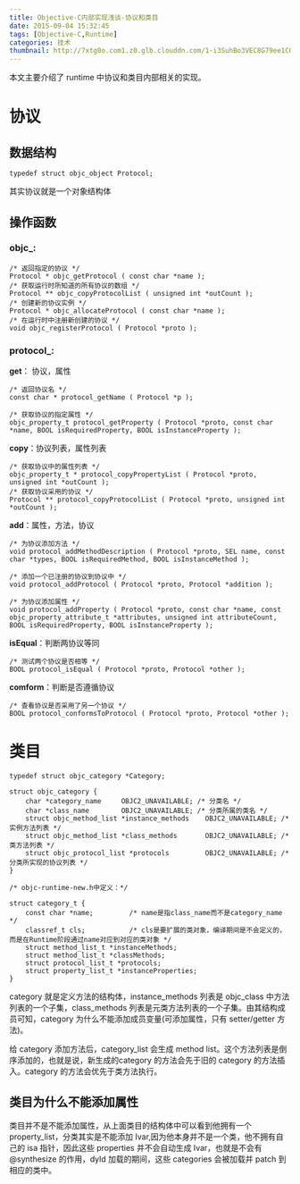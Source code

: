 ```yaml
---
title: Objective-C内部实现浅谈-协议和类目
date: 2015-09-04 15:32:45
tags: [Objective-C,Runtime]
categories: 技术
thumbnail: http://7xtg0o.com1.z0.glb.clouddn.com/1-i3SuhBo3VEC8G79ee1CQ5w.jpeg
---
```

本文主要介绍了 runtime 中协议和类目内部相关的实现。

<!--more-->

# 协议
## 数据结构
``` objc
typedef struct objc_object Protocol;
```
其实协议就是一个对象结构体
## 操作函数
### **objc_**:
``` objc
/* 返回指定的协议 */
Protocol * objc_getProtocol ( const char *name );
/* 获取运行时所知道的所有协议的数组 */
Protocol ** objc_copyProtocolList ( unsigned int *outCount );
/* 创建新的协议实例 */
Protocol * objc_allocateProtocol ( const char *name );
/* 在运行时中注册新创建的协议 */
void objc_registerProtocol ( Protocol *proto );
```
### **protocol_**:
**get**： 协议，属性
``` objc
/* 返回协议名 */
const char * protocol_getName ( Protocol *p );

/* 获取协议的指定属性 */
objc_property_t protocol_getProperty ( Protocol *proto, const char *name, BOOL isRequiredProperty, BOOL isInstanceProperty );
```
**copy**：协议列表，属性列表
``` objc
/* 获取协议中的属性列表 */
objc_property_t * protocol_copyPropertyList ( Protocol *proto, unsigned int *outCount );
/* 获取协议采用的协议 */
Protocol ** protocol_copyProtocolList ( Protocol *proto, unsigned int *outCount );
```
**add**：属性，方法，协议
``` objc
/* 为协议添加方法 */
void protocol_addMethodDescription ( Protocol *proto, SEL name, const char *types, BOOL isRequiredMethod, BOOL isInstanceMethod );

/* 添加一个已注册的协议到协议中 */
void protocol_addProtocol ( Protocol *proto, Protocol *addition );

/* 为协议添加属性 */
void protocol_addProperty ( Protocol *proto, const char *name, const objc_property_attribute_t *attributes, unsigned int attributeCount, BOOL isRequiredProperty, BOOL isInstanceProperty );
```
**isEqual**：判断两协议等同
``` objc
/* 测试两个协议是否相等 */
BOOL protocol_isEqual ( Protocol *proto, Protocol *other );
```
**comform**：判断是否遵循协议
``` objc
/* 查看协议是否采用了另一个协议 */
BOOL protocol_conformsToProtocol ( Protocol *proto, Protocol *other );
```
# 类目
``` objc
typedef struct objc_category *Category;

struct objc_category {
    char *category_name     OBJC2_UNAVAILABLE; /* 分类名 */
    char *class_name        OBJC2_UNAVAILABLE; /* 分类所属的类名 */
    struct objc_method_list *instance_methods    OBJC2_UNAVAILABLE; /* 实例方法列表 */
    struct objc_method_list *class_methods       OBJC2_UNAVAILABLE; /* 类方法列表 */
    struct objc_protocol_list *protocols         OBJC2_UNAVAILABLE; /* 分类所实现的协议列表 */
}  

/* objc-runtime-new.h中定义：*/

struct category_t {
    const char *name;         /* name是指class_name而不是category_name */
    classref_t cls;           /* cls是要扩展的类对象，编译期间是不会定义的，而是在Runtime阶段通过name对应到对应的类对象 */
    struct method_list_t *instanceMethods;       
    struct method_list_t *classMethods;
    struct protocol_list_t *protocols;
    struct property_list_t *instanceProperties;  
}
```
category 就是定义方法的结构体，instance_methods 列表是 objc_class 中方法列表的一个子集，class_methods 列表是元类方法列表的一个子集。由其结构成员可知，category 为什么不能添加成员变量(可添加属性，只有 setter/getter 方法)。

给 category 添加方法后，category_list 会生成 method list。这个方法列表是倒序添加的，也就是说，新生成的category 的方法会先于旧的 category 的方法插入。category 的方法会优先于类方法执行。
## 类目为什么不能添加属性
类目并不是不能添加属性，从上面类目的结构体中可以看到他拥有一个 property_list，分类其实是不能添加 Ivar,因为他本身并不是一个类，他不拥有自己的 isa 指针，因此这些 properties 并不会自动生成 Ivar，也就是不会有 @synthesize 的作用，dyld 加载的期间，这些 categories 会被加载并 patch 到相应的类中。
